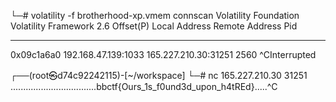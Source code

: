 └─# volatility -f brotherhood-xp.vmem connscan
Volatility Foundation Volatility Framework 2.6
Offset(P)  Local Address             Remote Address            Pid
---------- ------------------------- ------------------------- ---
0x09c1a6a0 192.168.47.139:1033       165.227.210.30:31251      2560
^CInterrupted

┌──(root㉿d74c92242115)-[~/workspace]
└─# nc 165.227.210.30 31251 
..................................bbctf{Ours_1s_f0und3d_upon_h4tREd}.....^C